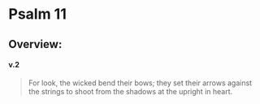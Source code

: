 # Psalm 11

## Overview:


#### v.2
>For look, the wicked bend their bows; they set their arrows against the strings to shoot from the shadows at the upright in heart.

